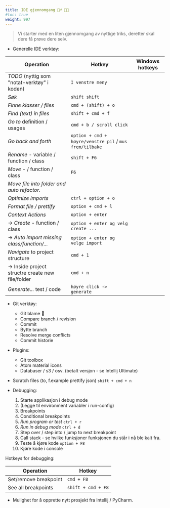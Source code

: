 ```yaml
---
title: IDE gjennomgang 🚶‍♂️ 👩‍🏫
#toc: true
weight: 997
---
```


> Vi starter med en liten gjennomgang av nyttige triks, deretter skal dere få prøve dere selv.

- Generelle IDE verktøy:

| Operation                                         | Hotkey                                                  | Windows hotkeys | 
|---------------------------------------------------|---------------------------------------------------------|-----------------|
| *TODO* (nyttig som "notat-verktøy" i koden)       | `I venstre meny`                                        |                 |
| *Søk*                                             | `shift shift`                                           |                 |
| *Finne klasser / files*                           | `cmd + (shift) + o`                                     |                 |
| *Find (text) in files*                            | `shift + cmd + f`                                       |                 |
| *Go to* definition / usages                       | `cmd + b / scroll click`                                |                 |
| *Go back and forth*                               | `option + cmd + høyre/venstre pil` / `mus frem/tilbake` |                 |
| *Rename* - variable / function / class            | `shift + F6`                                            |                 |
| *Move* - / function / class                       | `F6`                                                    |                 |
| *Move file into folder and auto refactor.*        |                                                         |                 |
| *Optimize imports*                                | `ctrl + option + o`                                     |                 |
| *Format file / prettify*                          | `option + cmd + l`                                      |                 |
| *Context Actions*                                 | `option + enter`                                        |                 |
| -> *Create* - function / class                    | `option + enter og velg create ...`                     |                 |
| -> *Auto import missing class/function/...*       | `option + enter og velge import`                        |                 |
| *Navigate* to project structure                   | `cmd + 1`                                               | <br/>           |
| -> Inside project structre create new file/folder | `cmd + n`                                               |                 |
| *Generate...* test / code                         | `høyre click -> generate `                              |                 |

- Git verktøy:
    - Git blame 🙈
    - Compare branch / revision
    - Commit
    - Bytte branch
    - Resolve merge conflicts
    - Commit historie

- Plugins:
    - Git toolbox
    - Atom material icons
    - Databaser / s3 / osv. (betalt versjon - se Intellij Ultimate)

- Scratch files (to, f.example prettify json) `shift + cmd + n`

- Debugging:
    1. Starte applikasjon i debug mode
    2. (Legge til environment variabler i run-config)
    3. Breakpoints
    4. Conditional breakpoints
    5. *Run program or test* `ctrl + r`
    6. *Run in debug mode* `ctrl + d`
    7. Step over / step into / jump to next breakpoint
    8. Call stack - se hvilke funksjoner funksjonen du står i nå ble kalt fra.
    9. Teste å kjøre kode `option + F8`
    10. Kjøre kode i console

Hotkeys for debugging:

| Operation             | Hotkey             |
|-----------------------|--------------------|
| Set/remove breakpoint | `cmd + F8`         |
| See all breakpoints   | `shift + cmd + F8` |

- Mulighet for å opprette nytt prosjekt fra Intellij / PyCharm.
